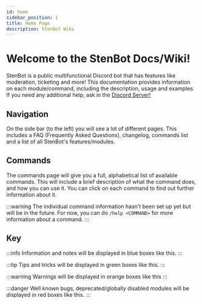 ```yaml
---
id: home
sidebar_position: 1
title: Home Page
description: StenBot Wiki
---
```


<head>
  <title> Documentation | StenBot </title>
</head>

# Welcome to the StenBot Docs/Wiki!
StenBot is a public multifunctional Discord bot that has features like moderation, ticketing and more! 
This documentation provides information on each module/command, including the description, usage and examples. 
If you need any additional help, ask in the [Discord Server!](https://discord.benwhybrow.com)

## Navigation
On the side bar (to the left) you will see a lot of different pages. This includes a FAQ (Frequently Asked Questions), changelog, commands list and a list of all StenBot's features/modules. 

## Commands
The commands page will give you a full, alphabetical list of available commands. This will include a brief description of what the command does, and how you can use it. You can click on each command to find out further information about it. 

:::warning
The individual command information hasn't been set up yet but will be in the future. For now, you can do `/help <COMMAND>` for more information about a command.
:::

## Key
:::info
Information and notes will be displayed in blue boxes like this.
:::

:::tip
Tips and tricks will be displayed in green boxes like this.
:::

:::warning
Warnings will be displayed in orange boxes like this 
:::

:::danger
Well known bugs, deprecated/globally disabled modules will be displayed in red boxes like this.
:::
